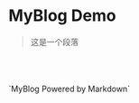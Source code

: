 # MyBlog Demo
> 这是一个段落
<html>
  <head>
  </head>
  <body>
    <br>
    <br>
    <br>
  </body>
</html>
`MyBlog Powered by Markdown`
